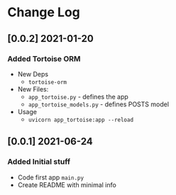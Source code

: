 # Change Log

## [0.0.2] 2021-01-20
### Added Tortoise ORM 

- New Deps
  - `tortoise-orm` 
- New Files: 
  - `app_tortoise.py` - defines the app
  - `app_tortoise_models.py` - defines POSTS model
- Usage
  - `uvicorn app_tortoise:app --reload`
  
## [0.0.1] 2021-06-24
### Added Initial stuff 

- Code first app `main.py`
- Create README with minimal info
